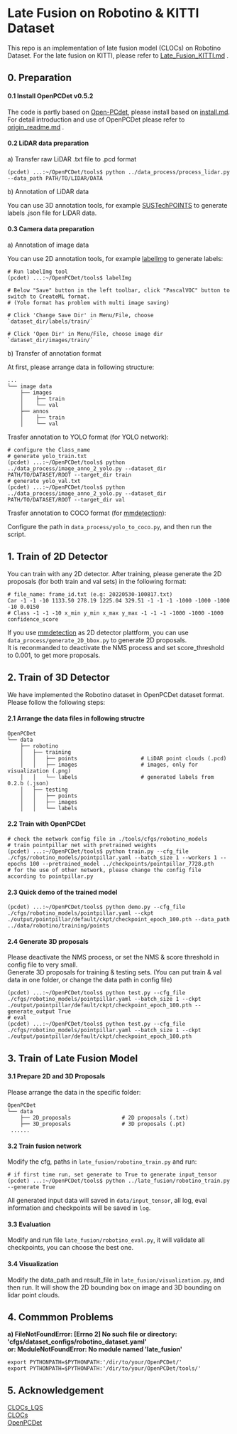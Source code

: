 # Late Fusion on Robotino & KITTI Dataset

This repo is an implementation of late fusion model (CLOCs) on Robotino Dataset.
For the late fusion on KITTI, please refer to [Late_Fusion_KITTI.md](docs/Late_Fusion_KITTI.md) .

## 0.    Preparation
#### 0.1  Install OpenPCDet v0.5.2

The code is partly based on [Open-PCdet](https://github.com/open-mmlab/OpenPCDet), 
please install based on [install.md](docs/INSTALL.md).
For detail introduction and use of OpenPCDet please refer to [origin_readme.md](docs/README.md) .

#### 0.2   LiDAR data preparation

a) Transfer raw LiDAR .txt file to .pcd format
```shell
(pcdet) ...:~/OpenPCDet/tools$ python ../data_process/process_lidar.py --data_path PATH/TO/LIDAR/DATA
```

b)  Annotation of LiDAR data

You can use 3D annotation tools, for example [SUSTechPOINTS](https://github.com/naurril/SUSTechPOINTS) to generate labels .json file for LiDAR data.


#### 0.3  Camera data preparation

a)   Annotation of image data

You can use 2D annotation tools, for example [labelImg](https://github.com/tzutalin/labelImg) to generate labels:

```shell
# Run labelImg tool
(pcdet) ...:~/OpenPCDet/tools$ labelImg

# Below "Save" button in the left toolbar, click "PascalVOC" button to switch to CreateML format. 
# (Yolo format has problem with multi image saving)

# Click 'Change Save Dir' in Menu/File, choose `dataset_dir/labels/train/`

# Click 'Open Dir' in Menu/File, choose image dir `dataset_dir/images/train/`
```

b)   Transfer of annotation format

At first, please arrange data in following structure:
```
...
└── image data
    ├── images
    │    ├── train        
    │    └── val                    
    ├── annos
    │    ├── train               
    │    └── val
```

Trasfer annotation to YOLO format (for YOLO network):
```shell
# configure the Class_name
# generate yolo_train.txt
(pcdet) ...:~/OpenPCDet/tools$ python ../data_process/image_anno_2_yolo.py --dataset_dir PATH/TO/DATASET/ROOT --target_dir train
# generate yolo_val.txt
(pcdet) ...:~/OpenPCDet/tools$ python ../data_process/image_anno_2_yolo.py --dataset_dir PATH/TO/DATASET/ROOT --target_dir val
```
Trasfer annotation to COCO format (for [mmdetection](https://github.com/open-mmlab/mmdetection)):

Configure the path in `data_process/yolo_to_coco.py`, and then run the script.


## 1.    Train of 2D Detector
You can train with any 2D detector. After training, please generate the 2D proposals (for both train and val sets) in the following format:
```
# file_name: frame_id.txt (e.g: 20220530-100817.txt)
Car -1 -1 -10 1133.50 278.19 1225.04 329.51 -1 -1 -1 -1000 -1000 -1000 -10 0.0150 
# Class -1 -1 -10 x_min y_min x_max y_max -1 -1 -1 -1000 -1000 -1000 confidence_score
```
If you use [mmdetection](https://github.com/open-mmlab/mmdetection) as 2D detector plattform, you can use `data_process/generate_2D_bbox.py` to generate 2D proposals.<br>
It is reconmanded to deactivate the NMS process and set score_threshold to 0.001, to get more proposals.

## 2.    Train of 3D Detector
We have implemented the Robotino dataset in OpenPCDet dataset format. Please follow the following steps:

#### 2.1 Arrange the data files in following structre
```
OpenPCDet
└── data
    ├── robotino
    │   ├── training                      
    │   │   ├── points                    # LiDAR point clouds (.pcd)
    │   │   ├── images                    # images, only for visualization (.png)
    │   │   └── labels                    # generated labels from 0.2.b (.json)
    │   ├── testing                      
    │   │   ├── points
    │   │   ├── images
    │   │   └── labels
```

#### 2.2 Train with OpenPCDet
```shell
# check the network config file in ./tools/cfgs/robotino_models
# train pointpillar net with pretrained weights
(pcdet) ...:~/OpenPCDet/tools$ python train.py --cfg_file ./cfgs/robotino_models/pointpillar.yaml --batch_size 1 --workers 1 --epochs 100 --pretrained_model ../checkpoints/pointpillar_7728.pth
# for the use of other network, please change the config file according to pointpillar.py
```

#### 2.3 Quick demo of the trained model
```shell
(pcdet) ...:~/OpenPCDet/tools$ python demo.py --cfg_file ./cfgs/robotino_models/pointpillar.yaml --ckpt ./output/pointpillar/default/ckpt/checkpoint_epoch_100.pth --data_path ../data/robotino/training/points
```

#### 2.4 Generate 3D proposals

Please deactivate the NMS process, or set the NMS & score threshold in config file to very small.<br>
Generate 3D proposals for training & testing sets. (You can put train & val data in one folder, or change the data path in config file)
```shell
(pcdet) ...:~/OpenPCDet/tools$ python test.py --cfg_file ./cfgs/robotino_models/pointpillar.yaml --batch_size 1 --ckpt ./output/pointpillar/default/ckpt/checkpoint_epoch_100.pth --generate_output True
# eval 
(pcdet) ...:~/OpenPCDet/tools$ python test.py --cfg_file ./cfgs/robotino_models/pointpillar.yaml --batch_size 1 --ckpt ./output/pointpillar/default/ckpt/checkpoint_epoch_100.pth
```


## 3.    Train of Late Fusion Model

#### 3.1  Prepare 2D and 3D Proposals

Please arrange the data in the specific folder:
```
OpenPCDet
└── data
    ├── 2D_proposals                # 2D proposals (.txt)
    ├── 3D_proposals                # 3D proposals (.pt)
 ......
```

#### 3.2  Train fusion network

Modify the cfg, paths in `late_fusion/robotino_train.py` and run:
```shell
# if first time run, set generate to True to generate input_tensor
(pcdet) ...:~/OpenPCDet/tools$ python ../late_fusion/robotino_train.py  --generate True
```

All generated input data will saved in `data/input_tensor`, all log, eval information and checkpoints will be saved in `log`.

#### 3.3    Evaluation

Modify and run file `late_fusion/robotino_eval.py`, it will validate all checkpoints, you can choose the best one.

#### 3.4 Visualization

Modify the data_path and result_file in `late_fusion/visualization.py`, and then run. It will show the 2D bounding box on image and 3D bounding on lidar point clouds.

## 4. Commmon Problems

**a) FileNotFoundError: [Errno 2] No such file or directory: 'cfgs/dataset_configs/robotino_dataset.yaml'<br>**
**or: ModuleNotFoundError: No module named 'late_fusion'**
```shell
export PYTHONPATH=$PYTHONPATH:'/dir/to/your/OpenPCDet/'
export PYTHONPATH=$PYTHONPATH:'/dir/to/your/OpenPCDet/tools/'
```
## 5. Acknowledgement

[CLOCs_LQS](https://github.com/Laiqingsi/CLOCs_LQS) <br>
[CLOCs](https://github.com/pangsu0613/CLOCs) <br>
[OpenPCDet](https://github.com/open-mmlab/OpenPCDet)



